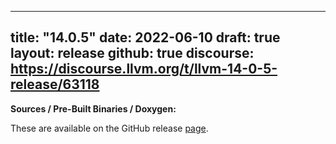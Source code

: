 
---
title: "14.0.5"
date: 2022-06-10
draft: true
layout: release
github: true
discourse: https://discourse.llvm.org/t/llvm-14-0-5-release/63118
---

**Sources / Pre-Built Binaries / Doxygen:**

These are available on the GitHub release [page](https://github.com/llvm/llvm-project/releases/tag/llvmorg-14.0.5).
